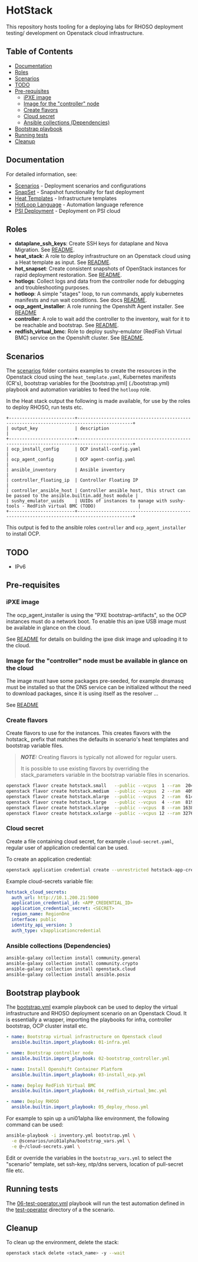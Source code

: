 # HotStack

This repository hosts tooling for a deploying labs for RHOSO deployment testing/
development on Openstack cloud infrastructure.

## Table of Contents

- [Documentation](#documentation)
- [Roles](#roles)
- [Scenarios](#scenarios)
- [TODO](#todo)
- [Pre-requisites](#pre-requisites)
  - [iPXE image](#ipxe-image)
  - [Image for the "controller" node](#image-for-the-controller-node-must-be-available-in-glance-on-the-cloud)
  - [Create flavors](#create-flavors)
  - [Cloud secret](#cloud-secret)
  - [Ansible collections (Dependencies)](#ansible-collections-dependencies)
- [Bootstrap playbook](#bootstrap-playbook)
- [Running tests](#running-tests)
- [Cleanup](#cleanup)

## Documentation

For detailed information, see:

- [Scenarios](docs/hotstack_scenarios.md) - Deployment scenarios and configurations
- [SnapSet](docs/hotstack_snapset.md) - Snapshot functionality for fast deployment
- [Heat Templates](docs/hotstack_heat_templates.md) - Infrastructure templates
- [HotLoop Language](docs/hotloop_lang.md) - Automation language reference
- [PSI Deployment](docs/deploy_hotstack_on_psi.md) - Deployment on PSI cloud

## Roles

- **dataplane_ssh_keys**: Create SSH keys for dataplane and Nova Migration.
  See [README](roles/dataplane_ssh_keys/README.md).
- **heat_stack**: A role to deploy infrastructure on an Openstack cloud using
  a Heat template as input. See [README](roles/heat_stack/README.md).
- **hot_snapset**: Create consistent snapshots of OpenStack instances for rapid
  deployment restoration. See [README](roles/hot_snapset/README.md).
- **hotlogs**: Collect logs and data from the controller node for debugging
  and troubleshooting purposes.
- **hotloop**: A simple "stages" loop, to run commands,
  apply kubernetes manifests and run wait conditions. See docs
  [README](roles/hotloop/README.md).
- **ocp_agent_installer**: A role running the Openshift Agent installer.
  See [README](roles/ocp_agent_installer/README.md)
- **controller**: A role to wait add the controller to the inventory, wait for
  it to be reachable and bootstrap. See [README](roles/controller/README.md).
- **redfish_virtual_bmc**: Role to deploy sushy-emulator (RedFish Virtual BMC)
  service on the Openshift cluster. See [README](roles/redfish_virtual_bmc/README.md).

## Scenarios

The [scenarios](scenarios/) folder contains examples to create the
resources in the Openstack cloud using the `heat_template.yaml`, Kubernetes
manifests (CR's), bootstrap variables for the [bootstrap.yml] (./bootstrap.yml)
playbook and automation variables to feed the `hotloop` role.

In the Heat stack output the following is made available, for use by the
roles to deploy RHOSO, run tests etc.

```console
+-------------------------+-------------------------------------------------------------------------------------------+
| output_key              | description                                                                               |
+-------------------------+-------------------------------------------------------------------------------------------+
| ocp_install_config      | OCP install-config.yaml                                                                   |
| ocp_agent_config        | OCP agent-config.yaml                                                                     |
| ansible_inventory       | Ansible inventory                                                                         |
| controller_floating_ip  | Controller Floating IP                                                                    |
| controller_ansible_host | Controller ansible host, this struct can be passed to the ansible.builtin.add_host module |
| sushy_emulator_uuids    | UUIDs of instances to manage with sushy-tools - RedFish virtual BMC (TODO)                |
+-------------------------+-------------------------------------------------------------------------------------------+
```

This output is fed to the ansible roles `controller` and `ocp_agent_installer`
to install OCP.

## TODO

- IPv6

## Pre-requisites

### iPXE image

The ocp_agent_installer is using the "PXE bootstrap-artifacts", so the OCP
instances must do a network boot. To enable this an ipxe USB image must be
available in glance on the cloud.

See [README](./ipxe/README.md) for details on building the
ipxe disk image and uploading it to the cloud.

### Image for the "controller" node must be available in glance on the cloud

The image must have some packages pre-seeded, for example dnsmasq must be
installed so that the DNS service can be initialized without the need to
download packages, since it is using itself as the resolver ...

See [README](./images/README.md)

### Create flavors

Create flavors to use for the instances. This creates flavors with the
hotstack_ prefix that matches the defaults in scenario's heat templates and
bootstrap variable files.

> **_NOTE:_** Creating flavors is typically not allowed for regular users.
>
> It is possible to use existing flavors by overriding the stack_parameters
> variable in the bootstrap variable files in scenarios.

```bash
openstack flavor create hotstack.small   --public --vcpus  1 --ram  2048 --disk  20
openstack flavor create hotstack.medium  --public --vcpus  2 --ram  4096 --disk  40
openstack flavor create hotstack.mlarge  --public --vcpus  2 --ram  6144 --disk  40
openstack flavor create hotstack.large   --public --vcpus  4 --ram  8192 --disk  80
openstack flavor create hotstack.xlarge  --public --vcpus  8 --ram 16384 --disk 160
openstack flavor create hotstack.xxlarge --public --vcpus 12 --ram 32768 --disk 160
```

### Cloud secret

Create a file containing cloud secret, for example `cloud-secret.yaml`, regular
user of application credential can be used.

To create an application credential:

```bash
openstack application credential create --unrestricted hotstack-app-credential
```

Example cloud-secrets variable file:

```yaml
hotstack_cloud_secrets:
  auth_url: http://10.1.200.21:5000
  application_credential_id: <APP_CREDENTIAL_ID>
  application_credential_secret: <SECRET>
  region_name: RegionOne
  interface: public
  identity_api_version: 3
  auth_type: v3applicationcredential
```

### Ansible collections (Dependencies)

```bash
ansible-galaxy collection install community.general
ansible-galaxy collection install community.crypto
ansible-galaxy collection install openstack.cloud
ansible-galaxy collection install ansible.posix
```

## Bootstrap playbook

The [bootstrap.yml](./bootstrap.yml) example playbook can be used to deploy the
virtual infrastructure and RHOSO deployment scenario on an Openstack Cloud. It is
essentially a wrapper, importing the playbooks for infra, controller bootstrap,
OCP cluster install etc.

```yaml
- name: Bootstrap virtual infrastructure on Openstack cloud
  ansible.builtin.import_playbook: 01-infra.yml

- name: Bootstrap controller node
  ansible.builtin.import_playbook: 02-bootstrap_controller.yml

- name: Install Openshift Container Platform
  ansible.builtin.import_playbook: 03-install_ocp.yml

- name: Deploy RedFish Virtual BMC
  ansible.builtin.import_playbook: 04_redfish_virtual_bmc.yml

- name: Deploy RHOSO
  ansible.builtin.import_playbook: 05_deploy_rhoso.yml
```

For example to spin up a uni01alpha like environment, the following command
can be used:

```bash
ansible-playbook -i inventory.yml bootstrap.yml \
  -e @scenarios/uni01alpha/bootstrap_vars.yml \
  -e @~/cloud-secrets.yaml \
```

Edit or override the variables in the `bootstrap_vars.yml` to select the
"scenario" template, set ssh-key, ntp/dns servers, location of pull-secret
file etc.

## Running tests

The [06-test-operator.yml](./06-test-operator.yml) playbook will
run the test automation defined in the [test-operator](
scenarios/uni01alpha/test-operator) directory of a the scenario.

## Cleanup

To clean up the environment, delete the stack:

```bash
openstack stack delete <stack_name> -y --wait
```
